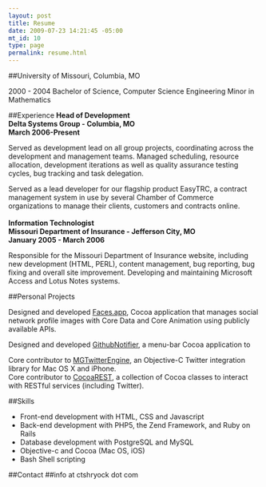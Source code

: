 ```yaml
--- 
layout: post
title: Resume
date: 2009-07-23 14:21:45 -05:00
mt_id: 10
type: page
permalink: resume.html
---
```


##University of Missouri, Columbia, MO 

2000 - 2004 
Bachelor of Science, Computer Science Engineering 
Minor in Mathematics

##Experience 
**Head of Development**  
**Delta Systems Group - Columbia, MO**  
**March 2006-Present**  
 
Served as development lead on all group projects, coordinating across the development and management teams.  Managed scheduling, resource allocation, development iterations as well as quality assurance testing cycles, bug tracking and task delegation.  

Served as a lead developer for our flagship product EasyTRC, a contract management system in use by several Chamber of Commerce organizations to manage their clients, customers and contracts online.
<br/><br />
**Information Technologist**  
**Missouri Department of Insurance - Jefferson City, MO**  
**January 2005 - March 2006**  

Responsible for the Missouri Department of Insurance website, including new development (HTML, PERL), content management, bug reporting, bug fixing and overall site improvement. Developing and maintaining Microsoft Access and Lotus Notes systems.

##Personal Projects

Designed and developed [Faces.app][4], Cocoa application that manages social network profile images with Core Data and Core Animation using publicly available APIs.

Designed and developed [GithubNotifier][5], a menu-bar Cocoa application to 

Core contributor to [MGTwitterEngine][1], an Objective-C Twitter integration library for Mac OS X and iPhone.  
Core contributor to [CocoaREST][2], a collection of Cocoa classes to interact with RESTful services (including Twitter).  

##Skills 

* Front-end development with HTML, CSS and Javascript
* Back-end development with PHP5, the Zend Framework, and Ruby on Rails
* Database development with PostgreSQL and MySQL
* Objective-c and Cocoa (Mac OS, iOS)
* Bash Shell scripting 

##Contact 
##info at ctshryock dot com

[1]: http://github.com/ctshryock/MGTwitterEngine
[2]: http://github.com/ctshryock/CocoaREST
[3]: http://github.com/ctshryock/jrfeedbackprovider
[4]: /faces-app.html
[5]: /github-notifier.html 
